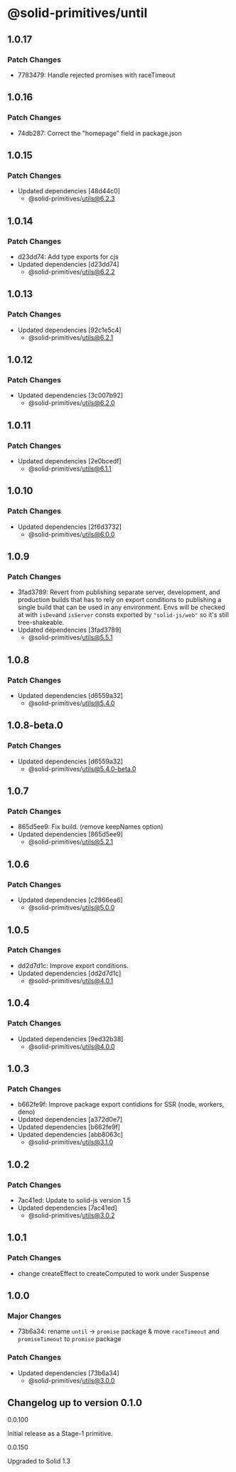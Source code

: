 # @solid-primitives/until

## 1.0.17

### Patch Changes

- 7783479: Handle rejected promises with raceTimeout

## 1.0.16

### Patch Changes

- 74db287: Correct the "homepage" field in package.json

## 1.0.15

### Patch Changes

- Updated dependencies [48d44c0]
  - @solid-primitives/utils@6.2.3

## 1.0.14

### Patch Changes

- d23dd74: Add type exports for cjs
- Updated dependencies [d23dd74]
  - @solid-primitives/utils@6.2.2

## 1.0.13

### Patch Changes

- Updated dependencies [92c1e5c4]
  - @solid-primitives/utils@6.2.1

## 1.0.12

### Patch Changes

- Updated dependencies [3c007b92]
  - @solid-primitives/utils@6.2.0

## 1.0.11

### Patch Changes

- Updated dependencies [2e0bcedf]
  - @solid-primitives/utils@6.1.1

## 1.0.10

### Patch Changes

- Updated dependencies [2f6d3732]
  - @solid-primitives/utils@6.0.0

## 1.0.9

### Patch Changes

- 3fad3789: Revert from publishing separate server, development, and production builds that has to rely on export conditions
  to publishing a single build that can be used in any environment.
  Envs will be checked at with `isDev`and `isServer` consts exported by `"solid-js/web"` so it's still tree-shakeable.
- Updated dependencies [3fad3789]
  - @solid-primitives/utils@5.5.1

## 1.0.8

### Patch Changes

- Updated dependencies [d6559a32]
  - @solid-primitives/utils@5.4.0

## 1.0.8-beta.0

### Patch Changes

- Updated dependencies [d6559a32]
  - @solid-primitives/utils@5.4.0-beta.0

## 1.0.7

### Patch Changes

- 865d5ee9: Fix build. (remove keepNames option)
- Updated dependencies [865d5ee9]
  - @solid-primitives/utils@5.2.1

## 1.0.6

### Patch Changes

- Updated dependencies [c2866ea6]
  - @solid-primitives/utils@5.0.0

## 1.0.5

### Patch Changes

- dd2d7d1c: Improve export conditions.
- Updated dependencies [dd2d7d1c]
  - @solid-primitives/utils@4.0.1

## 1.0.4

### Patch Changes

- Updated dependencies [9ed32b38]
  - @solid-primitives/utils@4.0.0

## 1.0.3

### Patch Changes

- b662fe9f: Improve package export contidions for SSR (node, workers, deno)
- Updated dependencies [a372d0e7]
- Updated dependencies [b662fe9f]
- Updated dependencies [abb8063c]
  - @solid-primitives/utils@3.1.0

## 1.0.2

### Patch Changes

- 7ac41ed: Update to solid-js version 1.5
- Updated dependencies [7ac41ed]
  - @solid-primitives/utils@3.0.2

## 1.0.1

### Patch Changes

- change createEffect to createComputed to work under Suspense

## 1.0.0

### Major Changes

- 73b6a34: rename `until` -> `promise` package & move `raceTimeout` and `promiseTimeout` to `promise` package

### Patch Changes

- Updated dependencies [73b6a34]
  - @solid-primitives/utils@3.0.0

## Changelog up to version 0.1.0

0.0.100

Initial release as a Stage-1 primitive.

0.0.150

Upgraded to Solid 1.3
